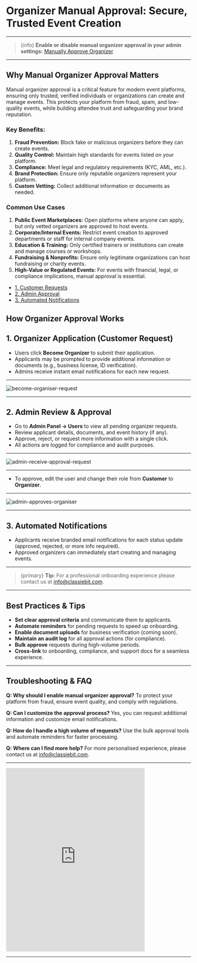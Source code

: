 # Organizer Manual Approval: Secure, Trusted Event Creation

---

> {info} **Enable or disable manual organizer approval in your admin settings:** [Manually Approve Organizer](https://eventmie-pro-docs.classiebit.com/docs/3.0/admin/settings#Multi-Vendor)

---

## Why Manual Organizer Approval Matters

Manual organizer approval is a critical feature for modern event platforms, ensuring only trusted, verified individuals or organizations can create and manage events. This protects your platform from fraud, spam, and low-quality events, while building attendee trust and safeguarding your brand reputation.

### Key Benefits:

1. **Fraud Prevention:** Block fake or malicious organizers before they can create events.
2. **Quality Control:** Maintain high standards for events listed on your platform.
3. **Compliance:** Meet legal and regulatory requirements (KYC, AML, etc.).
4. **Brand Protection:** Ensure only reputable organizers represent your platform.
5. **Custom Vetting:** Collect additional information or documents as needed.

### Common Use Cases

1. **Public Event Marketplaces:** Open platforms where anyone can apply, but only vetted organizers are approved to host events.
2. **Corporate/Internal Events:** Restrict event creation to approved departments or staff for internal company events.
3. **Education & Training:** Only certified trainers or institutions can create and manage courses or workshops.
4. **Fundraising & Nonprofits:** Ensure only legitimate organizations can host fundraising or charity events.
5. **High-Value or Regulated Events:** For events with financial, legal, or compliance implications, manual approval is essential.

-   [1. Customer Requests](#1-customer-requests)
-   [2. Admin Approval](#2-admin-approval)
-   [3. Automated Notifications](#3-automated-notifications)


## How Organizer Approval Works

<a name="1-customer-requests"></a>
## 1. Organizer Application (Customer Request)

- Users click **Become Organizer** to submit their application.
- Applicants may be prompted to provide additional information or documents (e.g., business license, ID verification).
- Admins receive instant email notifications for each new request.

---

![become-organiser-request](/images/v3/Become-organiser-image-3.webp "become-organiser-request")

---

<a name="2-admin-approval"></a>
## 2. Admin Review & Approval

- Go to **Admin Panel → Users** to view all pending organizer requests.
- Review applicant details, documents, and event history (if any).
- Approve, reject, or request more information with a single click.
- All actions are logged for compliance and audit purposes.

---

![admin-receive-approval-request](/images/admin-receive-approval-request.webp "admin-receive-approval-request")

---

- To approve, edit the user and change their role from **Customer** to **Organizer**.

---

![admin-approves-organiser](/images/admin-approves-organiser.webp "admin-approves-organiser")

---

<a name="3-automated-notifications"></a>
## 3. Automated Notifications

- Applicants receive branded email notifications for each status update (approved, rejected, or more info required).
- Approved organizers can immediately start creating and managing events.

---

> {primary} **Tip:** For a professional onboarding experience please contact us at [info@classiebit.com](mailto:info@classiebit.com).

---

## Best Practices & Tips
- **Set clear approval criteria** and communicate them to applicants.
- **Automate reminders** for pending requests to speed up onboarding.
- **Enable document uploads** for business verification (coming soon).
- **Maintain an audit log** for all approval actions (for compliance).
- **Bulk approve** requests during high-volume periods.
- **Cross-link** to onboarding, compliance, and support docs for a seamless experience.

---

## Troubleshooting & FAQ

**Q: Why should I enable manual organizer approval?**
To protect your platform from fraud, ensure event quality, and comply with regulations.

**Q: Can I customize the approval process?**
Yes, you can request additional information and customize email notifications.

**Q: How do I handle a high volume of requests?**
Use the bulk approval tools and automate reminders for faster processing.

**Q: Where can I find more help?**
For more personalised experience, please contact us at [info@classiebit.com](mailto:info@classiebit.com).

---

<iframe width="75%" height="500" src="https://www.youtube.com/embed/rX6d4eEJ0GI?si=UNvDWBO-Tc1p3DuC" title="YouTube video player" frameborder="0" allow="accelerometer; autoplay; clipboard-write; encrypted-media; gyroscope; picture-in-picture; web-share" allowfullscreen></iframe>

---
